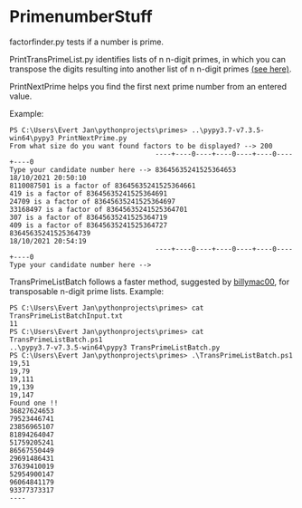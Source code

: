 # PrimenumberStuff
factorfinder.py tests if a number is prime.

PrintTransPrimeList.py identifies lists of n n-digit primes, in which you can transpose the digits resulting into another list of n n-digit primes [(see here)](https://mathforums.com/threads/list-of-prime-numbers-and-after-transposing-all-digits-its-again-a-list-of-prime-numbers.360593/).

PrintNextPrime helps you find the first next prime number from an entered value.

Example:

```
PS C:\Users\Evert Jan\pythonprojects\primes> ..\pypy3.7-v7.3.5-win64\pypy3 PrintNextPrime.py
From what size do you want found factors to be displayed? --> 200
                                    ----+----0----+----0----+----0----+----0
Type your candidate number here --> 83645635241525364653
18/10/2021 20:50:10
8110087501 is a factor of 83645635241525364661
419 is a factor of 83645635241525364691
24709 is a factor of 83645635241525364697
33168497 is a factor of 83645635241525364701
307 is a factor of 83645635241525364719
409 is a factor of 83645635241525364727
83645635241525364739
18/10/2021 20:54:19
                                    ----+----0----+----0----+----0----+----0
Type your candidate number here -->
```


TransPrimeListBatch follows a faster method, suggested by [billymac00](https://mathforums.com/members/billymac00.1949/), for transposable n-digit prime lists.
Example:
```
PS C:\Users\Evert Jan\pythonprojects\primes> cat TransPrimeListBatchInput.txt
11
PS C:\Users\Evert Jan\pythonprojects\primes> cat TransPrimeListBatch.ps1
..\pypy3.7-v7.3.5-win64\pypy3 TransPrimeListBatch.py
PS C:\Users\Evert Jan\pythonprojects\primes> .\TransPrimeListBatch.ps1
19,51
19,79
19,111
19,139
19,147
Found one !!
36827624653
79523446741
23856965107
81894264047
51759205241
86567550449
29691486431
37639410019
52954900147
96064841179
93377373317
----
```

